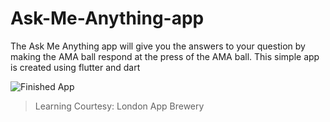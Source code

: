 # Ask-Me-Anything-app
The Ask Me Anything app will give you the answers to your question by making the AMA ball respond at the press of the AMA ball. This simple app is created using flutter and dart

![Finished App](https://github.com/londonappbrewery/Images/blob/master/8-ball-flutter-gif.gif)

> Learning Courtesy: London App Brewery
